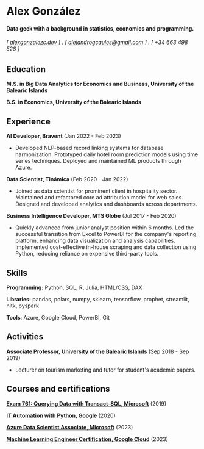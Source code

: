 Alex González
======

#### Data geek with a background in statistics, economics and programming. 
###### [ [alexgonzalezc.dev](https://alexgonzalezc.dev) ] . [ alejandrogcaules@gmail.com ] . [ +34 663 498 528 ]


Education
---------
**M.S. in Big Data Analytics for Economics and Business, University of the Balearic Islands**

**B.S. in Economics, University of the Balearic Islands**


Experience
---------
**AI Developer, Bravent** (Jan 2022 - Feb 2023)

- Developed NLP-based record linking systems for database harmonization. Prototyped daily hotel room prediction models using time series techniques. Deployed and maintained ML products through Azure.

**Data Scientist, Tinámica** (Feb 2020 - Jan 2022)

- Joined as data scientist for prominent client in hospitality sector. Maintained and refactored core ad attribution model for web sales. Designed and developed analytics and dashboards across departments.

**Business Intelligence Developer, MTS Globe** (Jul 2017 - Feb 2020)

- Quickly advanced from junior analyst position within 6 months. Led the successful transition from Excel to PowerBI for the company's reporting platform, enhancing data visualization and analysis capabilities. Implemented cost-effective in-house scraping and data collection using Python, reducing reliance on expensive third-party tools.


Skills
------
**Programming:** Python, SQL, R, Julia, HTML/CSS, DAX

**Libraries:** pandas, polars, numpy, sklearn, tensorflow, prophet, streamlit, nltk, pyspark

**Tools**: Azure, Google Cloud, PowerBI, Git

Activities
------
**Associate Professor, University of the Balearic Islands** (Sep 2018 - Sep 2019)

- Lecturer on tourism marketing and tutor for student's academic papers.

Courses and certifications
--------
**[Exam 761: Querying Data with Transact-SQL, Microsoft](https://www.youracclaim.com/badges/32ace4b4-0d19-4c9a-8724-469d79cd7937/)** (2019)

**[IT Automation with Python, Google](https://www.coursera.org/account/accomplishments/professional-cert/G8Y8TCHB67JU)** (2020)

**[Azure Data Scientist Associate, Microsoft](https://learn.microsoft.com/en-us/users/alexgonzalezcaules-9980/credentials/certification/azure-data-scientist?tab=credentials-tab)** (2023)

**[Machine Learning Engineer Certification, Google Cloud](https://www.coursera.org/account/accomplishments/professional-cert/8NFQXKWUUH8L)** (2023)